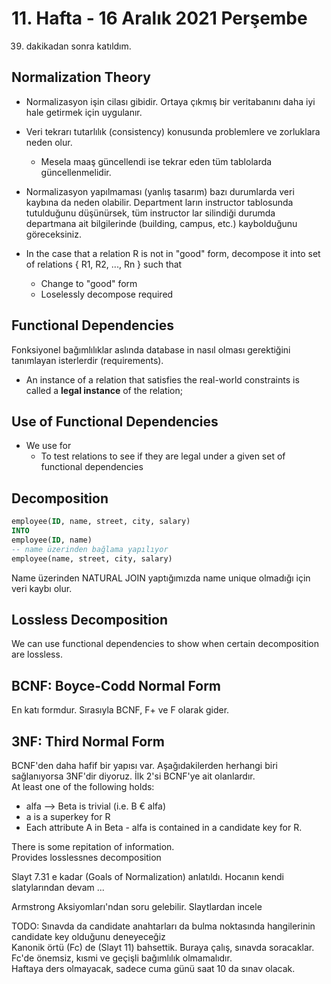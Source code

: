 # 11. Hafta - 16 Aralık 2021 Perşembe

39. dakikadan sonra katıldım.

## Normalization Theory
* Normalizasyon işin cilası gibidir. Ortaya çıkmış bir veritabanını daha iyi hale getirmek için uygulanır.
* Veri tekrarı tutarlılık (consistency) konusunda problemlere ve zorluklara neden olur.
  * Mesela maaş güncellendi ise tekrar eden tüm tablolarda güncellenmelidir.
* Normalizasyon yapılmaması (yanlış tasarım) bazı durumlarda veri kaybına da neden olabilir. Department ların instructor tablosunda tutulduğunu düşünürsek, tüm instructor lar silindiği durumda departmana ait bilgilerinde (building, campus, etc.) kaybolduğunu göreceksiniz.

* In the case that a relation R is not in "good" form, decompose it into set of relations { R1, R2, ..., Rn } such that
  * Change to "good" form
  * Loselessly decompose required

## Functional Dependencies
Fonksiyonel bağımlılıklar aslında database in nasıl olması gerektiğini tanımlayan isterlerdir (requirements).
* An instance of a relation that satisfies the real-world constraints  is called a **legal instance** of the relation;

## Use of Functional Dependencies
* We use for
  * To test relations to see if they are legal under a given set of functional dependencies

## Decomposition

```SQL
employee(ID, name, street, city, salary)
INTO
employee(ID, name)
-- name üzerinden bağlama yapılıyor
employee(name, street, city, salary)
```
Name üzerinden NATURAL JOIN yaptığımızda name unique olmadığı için veri kaybı olur.

## Lossless Decomposition
We can use functional dependencies to show when certain decomposition are lossless.  

## BCNF: Boyce-Codd Normal Form
En katı formdur. Sırasıyla BCNF, F+ ve F olarak gider.

## 3NF: Third Normal Form
BCNF'den daha hafif bir yapısı var. Aşağıdakilerden herhangi biri sağlanıyorsa 3NF'dir diyoruz. İlk 2'si BCNF'ye ait olanlardır.  
At least one of the following holds:
* alfa --> Beta is trivial (i.e. B € alfa)
* a is a superkey for R
* Each attribute A in Beta - alfa is contained in a candidate key for R.

There is some repitation of information.  
Provides losslessnes decomposition 

Slayt 7.31 e kadar (Goals of Normalization) anlatıldı.
Hocanın kendi slatylarından devam ...  

Armstrong Aksiyomları'ndan soru gelebilir. Slaytlardan incele

TODO: Sınavda da candidate anahtarları da bulma noktasında hangilerinin candidate key olduğunu deneyeceğiz  
Kanonik örtü (Fc) de (Slayt 11) bahsettik. Buraya çalış, sınavda soracaklar.
Fc'de önemsiz, kısmi ve geçişli bağımlılık olmamalıdır.  
Haftaya ders olmayacak, sadece cuma günü saat 10 da sınav olacak.  